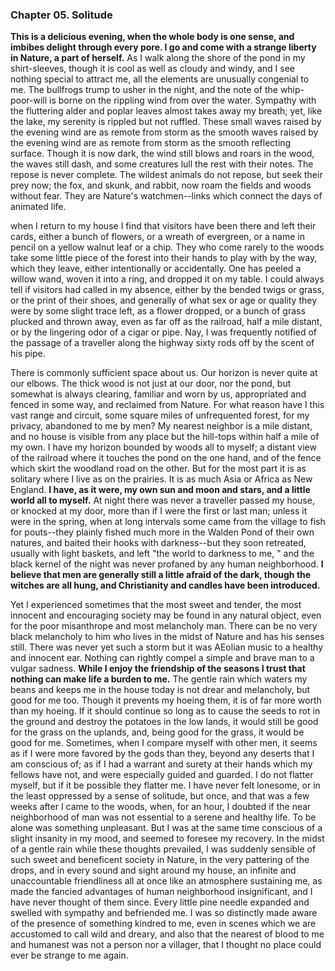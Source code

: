 ### Chapter 05. Solitude

**This is a delicious evening, when the whole body is one sense, and imbibes delight through every pore. I go and come with a strange liberty in Nature, a part of herself.** As I walk along the shore of the pond in my shirt-sleeves, though it is cool as well as cloudy and windy, and I see nothing special to attract me, all the elements are unusually congenial to me. The bullfrogs trump to usher in the night, and the note of the whip-poor-will is borne on the rippling wind from over the water. Sympathy with the fluttering alder and poplar leaves almost takes away my breath; yet, like the lake, my serenity is rippled but not ruffled. These small waves raised by the evening wind are as remote from storm as the smooth waves raised by the evening wind are as remote from storm as the smooth reflecting surface. Though it is now dark, the wind still blows and roars in the wood, the waves still dash, and some creatures lull the rest with their notes. The repose is never complete. The wildest animals do not repose, but seek their prey now; the fox, and skunk, and rabbit, now roam the fields and woods without fear. They are Nature's watchmen--links which connect the days of animated life.

when I return to my house I find that visitors have been there and left their cards, either a bunch of flowers, or a wreath of evergreen, or a name in pencil on a yellow walnut leaf or a chip. They who come rarely to the woods take some little piece of the forest into their hands to play with by the way, which they leave, either intentionally or accidentally. One has peeled a willow wand, woven it into a ring, and dropped it on my table. I could always tell if visitors had called in my absence, either by the bended twigs or grass, or the print of their shoes, and generally of what sex or age or quality they were by some slight trace left, as a flower dropped, or a bunch of grass plucked and thrown away, even as far off as the railroad, half a mile distant, or by the lingering odor of a cigar or pipe. Nay, I was frequently notified of the passage of a traveller along the highway sixty rods off by the scent of his pipe.

There is commonly sufficient space about us. Our horizon is never quite at our elbows. The thick wood is not just at our door, nor the pond, but somewhat is always clearing, familiar and worn by us, appropriated and fenced in some way, and reclaimed from Nature. For what reason have I this vast range and circuit, some square miles of unfrequented forest, for my privacy, abandoned to me by men? My nearest neighbor is a mile distant, and no house is visible from any place but the hill-tops within half a mile of my own. I have my horizon bounded by woods all to myself; a distant view of the railroad where it touches the pond on the one hand, and of the fence which skirt the woodland road on the other. But for the most part it is as solitary where I live as on the prairies. It is as much Asia or Africa as New England. **I have, as it were, my own sun and moon and stars, and a little world all to myself.** At night there was never a traveller passed my house, or knocked at my door, more than if I were the first or last man; unless it were in the spring, when at long intervals some came from the village to fish for pouts--they plainly fished much more in the Walden Pond of their own natures, and baited their hooks with darkness--but they soon retreated, usually with light baskets, and left "the world to darkness to me, " and the black kernel of the night was never profaned by any human neighborhood. **I believe that men are generally still a little afraid of the dark, though the witches are all hung, and Christianity and candles have been introduced.**

Yet I experienced sometimes that the most sweet and tender, the most innocent and encouraging society may be found in any natural object, even for the poor misanthrope and most melancholy man. There can be no very black melancholy to him who lives in the midst of Nature and has his senses still. There was never yet such a storm but it was AEolian music to a healthy and innocent ear. Nothing can rightly compel a simple and brave man to a vulgar sadness. **While I enjoy the friendship of the seasons I trust that nothing can make life a burden to me.** The gentle rain which waters my beans and keeps me in the house today is not drear and melancholy, but good for me too. Though it prevents my hoeing them, it is of far more worth than my hoeing. If it should continue so long as to cause the seeds to rot in the ground and destroy the potatoes in the low lands, it would still be good for the grass on the uplands, and, being good for the grass, it would be good for me. Sometimes, when I  compare myself with other men, it seems as if I were more favored by the gods than they, beyond any deserts that I am conscious of; as if I had a warrant and surety at their hands which my fellows have not, and were especially guided and guarded. I do not flatter myself, but if it be  possible they flatter me. I have never felt lonesome, or in the least oppressed by a sense of solitude, but once, and that was a few weeks after I came to the woods, when, for an hour, I doubted if the near neighborhood of man was not essential to a serene and healthy life. To be alone was something unpleasant. But I was at the same time conscious of a slight insanity in my mood, and seemed to foresee my recovery. In the midst of a gentle rain while these thoughts prevailed, I was suddenly sensible of such sweet and beneficent society in Nature,  in the very pattering of the drops, and in every sound and sight around my house, an infinite and unaccountable friendliness all at once like an atmosphere sustaining me, as made the fancied advantages of human neighborhood insignificant, and I have never thought of them since. Every little pine needle expanded and swelled with sympathy and befriended me. I was so distinctly made aware of the presence of something kindred to me, even in scenes which we are accustomed to call wild and dreary, and also that the nearest of blood to me and humanest was not a person nor a villager, that I thought no place could ever be strange to me again.
